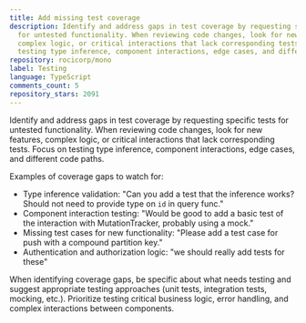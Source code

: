 ```yaml
---
title: Add missing test coverage
description: Identify and address gaps in test coverage by requesting specific tests
  for untested functionality. When reviewing code changes, look for new features,
  complex logic, or critical interactions that lack corresponding tests. Focus on
  testing type inference, component interactions, edge cases, and different code paths.
repository: rocicorp/mono
label: Testing
language: TypeScript
comments_count: 5
repository_stars: 2091
---
```


Identify and address gaps in test coverage by requesting specific tests for untested functionality. When reviewing code changes, look for new features, complex logic, or critical interactions that lack corresponding tests. Focus on testing type inference, component interactions, edge cases, and different code paths.

Examples of coverage gaps to watch for:
- Type inference validation: "Can you add a test that the inference works? Should not need to provide type on `id` in query func."
- Component interaction testing: "Would be good to add a basic test of the interaction with MutationTracker, probably using a mock."
- Missing test cases for new functionality: "Please add a test case for push with a compound partition key."
- Authentication and authorization logic: "we should really add tests for these"

When identifying coverage gaps, be specific about what needs testing and suggest appropriate testing approaches (unit tests, integration tests, mocking, etc.). Prioritize testing critical business logic, error handling, and complex interactions between components.
